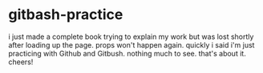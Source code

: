# gitbash-practice
i just made a complete book trying to explain my work but was lost shortly after loading up the page. props won't happen again. 
quickly i said i'm just practicing with Github and Gitbush. nothing much to see.
that's about it. cheers!
